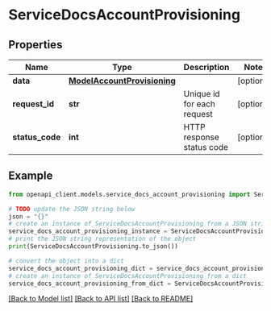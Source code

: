 # ServiceDocsAccountProvisioning


## Properties

Name | Type | Description | Notes
------------ | ------------- | ------------- | -------------
**data** | [**ModelAccountProvisioning**](ModelAccountProvisioning.md) |  | [optional] 
**request_id** | **str** | Unique id for each request | [optional] 
**status_code** | **int** | HTTP response status code | [optional] 

## Example

```python
from openapi_client.models.service_docs_account_provisioning import ServiceDocsAccountProvisioning

# TODO update the JSON string below
json = "{}"
# create an instance of ServiceDocsAccountProvisioning from a JSON string
service_docs_account_provisioning_instance = ServiceDocsAccountProvisioning.from_json(json)
# print the JSON string representation of the object
print(ServiceDocsAccountProvisioning.to_json())

# convert the object into a dict
service_docs_account_provisioning_dict = service_docs_account_provisioning_instance.to_dict()
# create an instance of ServiceDocsAccountProvisioning from a dict
service_docs_account_provisioning_from_dict = ServiceDocsAccountProvisioning.from_dict(service_docs_account_provisioning_dict)
```
[[Back to Model list]](../README.md#documentation-for-models) [[Back to API list]](../README.md#documentation-for-api-endpoints) [[Back to README]](../README.md)


